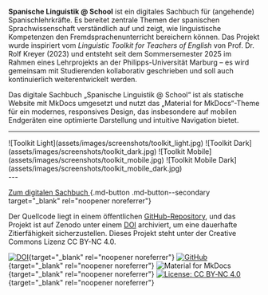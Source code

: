 **Spanische Linguistik @ School** ist ein digitales Sachbuch für (angehende) Spanischlehrkräfte. Es bereitet zentrale Themen der spanischen Sprachwissenschaft verständlich auf und zeigt, wie linguistische Kompetenzen den Fremdsprachenunterricht bereichern können.
Das Projekt wurde inspiriert vom *Linguistic Toolkit for Teachers of English* von Prof. Dr. Rolf Kreyer (2023) und entsteht seit dem Sommersemester 2025 im Rahmen eines Lehrprojekts an der Philipps-Universität Marburg – es wird gemeinsam mit Studierenden kollaborativ geschrieben und soll auch kontinuierlich weiterentwickelt werden.

Das digitale Sachbuch „Spanische Linguistik @ School“ ist als statische Website mit MkDocs umgesetzt und nutzt das „Material for MkDocs“-Theme für ein modernes, responsives Design, das insbesondere auf mobilen Endgeräten eine optimierte Darstellung und intuitive Navigation bietet.

---
<div class="masonry" markdown>
![Toolkit Light](assets/images/screenshots/toolkit_light.jpg)
![Toolkit Dark](assets/images/screenshots/toolkit_dark.jpg)
![Toolkit Mobile](assets/images/screenshots/toolkit_mobile.jpg)
![Toolkit Mobile Dark](assets/images/screenshots/toolkit_mobile_dark.jpg)
</div>
---

[Zum digitalen Sachbuch <i class="fa-solid fa-up-right-from-square"></i>](https://ftacke.github.io/spanisch-toolkit/){.md-button .md-button--secondary target="_blank" rel="noopener noreferrer"}

Der Quellcode liegt in einem öffentlichen [GitHub-Repository](https://github.com/FTacke/spanisch-toolkit), und das Projekt ist auf Zenodo unter einem [DOI](https://doi.org/10.5281/zenodo.15348687) archiviert, um eine dauerhafte Zitierfähigkeit sicherzustellen. Dieses Projekt steht unter der Creative Commons Lizenz CC BY-NC 4.0.

[![DOI](https://zenodo.org/badge/DOI/10.5281/zenodo.15348687.svg)](https://doi.org/10.5281/zenodo.15348687){target="_blank" rel="noopener noreferrer"}
[![GitHub](https://img.shields.io/badge/GitHub-FTacke%2Fspanisch--toolkit-4287f5?style=flat&logo=github&logoColor=white)](https://github.com/FTacke/spanisch-toolkit){target="_blank" rel="noopener noreferrer"}
![Material for MkDocs](https://img.shields.io/badge/MkDocs-Material-blue){target="_blank" rel="noopener noreferrer"}
[![License: CC BY‐NC 4.0](https://img.shields.io/badge/License-CC%20BY--NC%204.0-lightgrey)](https://creativecommons.org/licenses/by-nc/4.0/){target="_blank" rel="noopener noreferrer"}


